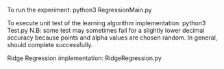 To run the experiment: python3 RegressionMain.py

To execute unit test of the learning algorithm implementation: python3 Test.py
N.B: some test may sometimes fail for a slightly lower decimal accuracy because points and alpha values are chosen random. In general, should complete successfully.

Ridge Regression implementation: RidgeRegression.py

